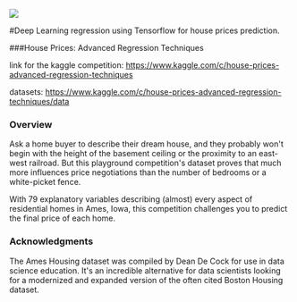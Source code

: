 ![](https://kaggle2.blob.core.windows.net/competitions/kaggle/5407/media/housesbanner.png)

#Deep Learning regression using Tensorflow for house prices prediction.

###House Prices: Advanced Regression Techniques

link for the kaggle competition: https://www.kaggle.com/c/house-prices-advanced-regression-techniques

datasets: https://www.kaggle.com/c/house-prices-advanced-regression-techniques/data

### Overview
Ask a home buyer to describe their dream house, and they probably won't begin with the height of the basement ceiling or the proximity to an east-west railroad. But this playground competition's dataset proves that much more influences price negotiations than the number of bedrooms or a white-picket fence.

With 79 explanatory variables describing (almost) every aspect of residential homes in Ames, Iowa, this competition challenges you to predict the final price of each home.

### Acknowledgments
The Ames Housing dataset was compiled by Dean De Cock for use in data science education. It's an incredible alternative for data scientists looking for a modernized and expanded version of the often cited Boston Housing dataset. 